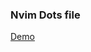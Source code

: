 ###  Nvim Dots file ##
[Demo](https://github.com/user-attachments/assets/cf3c4d1a-e3ec-44b1-b3a5-7cbd5d245f39)

